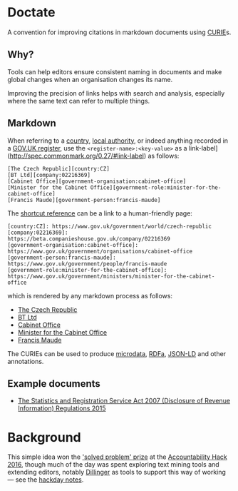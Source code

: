 # Doctate

A convention for improving citations in markdown documents using [CURIE](https://en.wikipedia.org/wiki/CURIE)s.

## Why?

Tools can help editors ensure consistent naming in documents and make global changes when an organisation changes its name.

Improving the precision of links helps with search and analysis, especially where the same text can refer to multiple things.

## Markdown

When referring to a [country][register:country], [local authority][register:local-authority-eng],
or indeed anything recorded in a [GOV.UK register](https://www.gov.uk/government/publications/registers/registers),
use the `<register-name>:<key-value>` as a link-label](http://spec.commonmark.org/0.27/#link-label) as follows:

    [The Czech Republic][country:CZ]
    [BT Ltd][company:02216369]
    [Cabinet Office][government-organisation:cabinet-office]
    [Minister for the Cabinet Office][government-role:minister-for-the-cabinet-office]
    [Francis Maude][government-person:francis-maude]

The [shortcut reference](http://spec.commonmark.org/0.27/#shortcut-reference-link) can be a link to a human-friendly page:

    [country:CZ]: https://www.gov.uk/government/world/czech-republic
    [company:02216369]: https://beta.companieshouse.gov.uk/company/02216369
    [government-organisation:cabinet-office]: https://www.gov.uk/government/organisations/cabinet-office
    [government-person:francis-maude]: https://www.gov.uk/government/people/francis-maude 
    [government-role:minister-for-the-cabinet-office]: https://www.gov.uk/government/ministers/minister-for-the-cabinet-office

which is rendered by any markdown process as follows:

* [The Czech Republic][country:CZ]
* [BT Ltd][company:02216369]
* [Cabinet Office][government-organisation:cabinet-office]
* [Minister for the Cabinet Office][government-role:minister-for-the-cabinet-office]
* [Francis Maude][government-person:francis-maude]

The CURIEs can be used to produce [microdata](https://en.wikipedia.org/wiki/Microdata_(HTML)), [RDFa](https://en.wikipedia.org/wiki/RDFa), [JSON-LD](https://en.wikipedia.org/wiki/JSON-LD)  and other annotations.

## Example documents

* [The Statistics and Registration Service Act 2007 (Disclosure of Revenue Information) Regulations 2015][legislation:uksi-2015-1227]

# Background

This simple idea won the ['solved problem' prize](https://twitter.com/psd/status/800394376040116224) 
at the [Accountability Hack 2016](http://accountabilityhack.org/), though much of the day was spent
exploring text mining tools and extending editors,
notably [Dillinger](http://dillinger.io/) as tools to support this way of working — see the [hackday notes](https://hackpad.com/Doctate-eNPz3vV2FrT).

[register:country]: https://country.register.gov.uk
[register:local-authority-eng]: https://local-authority-eng.register.gov.uk

[legislation:uksi-2015-1227]: store/legislation/uksi-2015-1227.md

[country:CZ]: https://www.gov.uk/government/world/czech-republic
[company:02216369]: https://beta.companieshouse.gov.uk/company/02216369
[government-organisation:cabinet-office]: https://www.gov.uk/government/organisations/cabinet-office
[government-person:francis-maude]: https://www.gov.uk/government/people/francis-maude 
[government-role:minister-for-the-cabinet-office]: https://www.gov.uk/government/ministers/minister-for-the-cabinet-office
